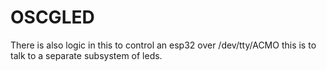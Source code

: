 # OSCGLED
There is also logic in this to control an esp32 over /dev/tty/ACMO this is to talk to a separate subsystem of leds.
